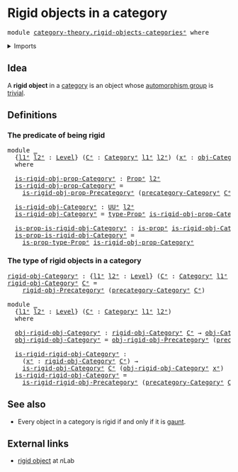 # Rigid objects in a category

<pre class="Agda"><a id="40" class="Keyword">module</a> <a id="47" href="category-theory.rigid-objects-categories%25E1%25B5%2589.html" class="Module">category-theory.rigid-objects-categoriesᵉ</a> <a id="89" class="Keyword">where</a>
</pre>
<details><summary>Imports</summary>

<pre class="Agda"><a id="145" class="Keyword">open</a> <a id="150" class="Keyword">import</a> <a id="157" href="category-theory.categories%25E1%25B5%2589.html" class="Module">category-theory.categoriesᵉ</a>
<a id="185" class="Keyword">open</a> <a id="190" class="Keyword">import</a> <a id="197" href="category-theory.rigid-objects-precategories%25E1%25B5%2589.html" class="Module">category-theory.rigid-objects-precategoriesᵉ</a>

<a id="243" class="Keyword">open</a> <a id="248" class="Keyword">import</a> <a id="255" href="foundation.propositions%25E1%25B5%2589.html" class="Module">foundation.propositionsᵉ</a>
<a id="280" class="Keyword">open</a> <a id="285" class="Keyword">import</a> <a id="292" href="foundation.universe-levels%25E1%25B5%2589.html" class="Module">foundation.universe-levelsᵉ</a>
</pre>
</details>

## Idea

A **rigid object** in a [category](category-theory.categories.md) is an object
whose [automorphism group](group-theory.automorphism-groups.md) is
[trivial](group-theory.trivial-groups.md).

## Definitions

### The predicate of being rigid

<pre class="Agda"><a id="594" class="Keyword">module</a> <a id="601" href="category-theory.rigid-objects-categories%25E1%25B5%2589.html#601" class="Module">_</a>
  <a id="605" class="Symbol">{</a><a id="606" href="category-theory.rigid-objects-categories%25E1%25B5%2589.html#606" class="Bound">l1ᵉ</a> <a id="610" href="category-theory.rigid-objects-categories%25E1%25B5%2589.html#610" class="Bound">l2ᵉ</a> <a id="614" class="Symbol">:</a> <a id="616" href="Agda.Primitive.html#742" class="Postulate">Level</a><a id="621" class="Symbol">}</a> <a id="623" class="Symbol">(</a><a id="624" href="category-theory.rigid-objects-categories%25E1%25B5%2589.html#624" class="Bound">Cᵉ</a> <a id="627" class="Symbol">:</a> <a id="629" href="category-theory.categories%25E1%25B5%2589.html#2222" class="Function">Categoryᵉ</a> <a id="639" href="category-theory.rigid-objects-categories%25E1%25B5%2589.html#606" class="Bound">l1ᵉ</a> <a id="643" href="category-theory.rigid-objects-categories%25E1%25B5%2589.html#610" class="Bound">l2ᵉ</a><a id="646" class="Symbol">)</a> <a id="648" class="Symbol">(</a><a id="649" href="category-theory.rigid-objects-categories%25E1%25B5%2589.html#649" class="Bound">xᵉ</a> <a id="652" class="Symbol">:</a> <a id="654" href="category-theory.categories%25E1%25B5%2589.html#2501" class="Function">obj-Categoryᵉ</a> <a id="668" href="category-theory.rigid-objects-categories%25E1%25B5%2589.html#624" class="Bound">Cᵉ</a><a id="670" class="Symbol">)</a>
  <a id="674" class="Keyword">where</a>

  <a id="683" href="category-theory.rigid-objects-categories%25E1%25B5%2589.html#683" class="Function">is-rigid-obj-prop-Categoryᵉ</a> <a id="711" class="Symbol">:</a> <a id="713" href="foundation-core.propositions%25E1%25B5%2589.html#1181" class="Function">Propᵉ</a> <a id="719" href="category-theory.rigid-objects-categories%25E1%25B5%2589.html#610" class="Bound">l2ᵉ</a>
  <a id="725" href="category-theory.rigid-objects-categories%25E1%25B5%2589.html#683" class="Function">is-rigid-obj-prop-Categoryᵉ</a> <a id="753" class="Symbol">=</a>
    <a id="759" href="category-theory.rigid-objects-precategories%25E1%25B5%2589.html#794" class="Function">is-rigid-obj-prop-Precategoryᵉ</a> <a id="790" class="Symbol">(</a><a id="791" href="category-theory.categories%25E1%25B5%2589.html#2419" class="Function">precategory-Categoryᵉ</a> <a id="813" href="category-theory.rigid-objects-categories%25E1%25B5%2589.html#624" class="Bound">Cᵉ</a><a id="815" class="Symbol">)</a> <a id="817" href="category-theory.rigid-objects-categories%25E1%25B5%2589.html#649" class="Bound">xᵉ</a>

  <a id="823" href="category-theory.rigid-objects-categories%25E1%25B5%2589.html#823" class="Function">is-rigid-obj-Categoryᵉ</a> <a id="846" class="Symbol">:</a> <a id="848" href="Agda.Primitive.html#429" class="Primitive">UUᵉ</a> <a id="852" href="category-theory.rigid-objects-categories%25E1%25B5%2589.html#610" class="Bound">l2ᵉ</a>
  <a id="858" href="category-theory.rigid-objects-categories%25E1%25B5%2589.html#823" class="Function">is-rigid-obj-Categoryᵉ</a> <a id="881" class="Symbol">=</a> <a id="883" href="foundation-core.propositions%25E1%25B5%2589.html#1288" class="Function">type-Propᵉ</a> <a id="894" href="category-theory.rigid-objects-categories%25E1%25B5%2589.html#683" class="Function">is-rigid-obj-prop-Categoryᵉ</a>

  <a id="925" href="category-theory.rigid-objects-categories%25E1%25B5%2589.html#925" class="Function">is-prop-is-rigid-obj-Categoryᵉ</a> <a id="956" class="Symbol">:</a> <a id="958" href="foundation-core.propositions%25E1%25B5%2589.html#1041" class="Function">is-propᵉ</a> <a id="967" href="category-theory.rigid-objects-categories%25E1%25B5%2589.html#823" class="Function">is-rigid-obj-Categoryᵉ</a>
  <a id="992" href="category-theory.rigid-objects-categories%25E1%25B5%2589.html#925" class="Function">is-prop-is-rigid-obj-Categoryᵉ</a> <a id="1023" class="Symbol">=</a>
    <a id="1029" href="foundation-core.propositions%25E1%25B5%2589.html#1361" class="Function">is-prop-type-Propᵉ</a> <a id="1048" href="category-theory.rigid-objects-categories%25E1%25B5%2589.html#683" class="Function">is-rigid-obj-prop-Categoryᵉ</a>
</pre>
### The type of rigid objects in a category

<pre class="Agda"><a id="rigid-obj-Categoryᵉ"></a><a id="1134" href="category-theory.rigid-objects-categories%25E1%25B5%2589.html#1134" class="Function">rigid-obj-Categoryᵉ</a> <a id="1154" class="Symbol">:</a> <a id="1156" class="Symbol">{</a><a id="1157" href="category-theory.rigid-objects-categories%25E1%25B5%2589.html#1157" class="Bound">l1ᵉ</a> <a id="1161" href="category-theory.rigid-objects-categories%25E1%25B5%2589.html#1161" class="Bound">l2ᵉ</a> <a id="1165" class="Symbol">:</a> <a id="1167" href="Agda.Primitive.html#742" class="Postulate">Level</a><a id="1172" class="Symbol">}</a> <a id="1174" class="Symbol">(</a><a id="1175" href="category-theory.rigid-objects-categories%25E1%25B5%2589.html#1175" class="Bound">Cᵉ</a> <a id="1178" class="Symbol">:</a> <a id="1180" href="category-theory.categories%25E1%25B5%2589.html#2222" class="Function">Categoryᵉ</a> <a id="1190" href="category-theory.rigid-objects-categories%25E1%25B5%2589.html#1157" class="Bound">l1ᵉ</a> <a id="1194" href="category-theory.rigid-objects-categories%25E1%25B5%2589.html#1161" class="Bound">l2ᵉ</a><a id="1197" class="Symbol">)</a> <a id="1199" class="Symbol">→</a> <a id="1201" href="Agda.Primitive.html#429" class="Primitive">UUᵉ</a> <a id="1205" class="Symbol">(</a><a id="1206" href="category-theory.rigid-objects-categories%25E1%25B5%2589.html#1157" class="Bound">l1ᵉ</a> <a id="1210" href="Agda.Primitive.html#961" class="Primitive Operator">⊔</a> <a id="1212" href="category-theory.rigid-objects-categories%25E1%25B5%2589.html#1161" class="Bound">l2ᵉ</a><a id="1215" class="Symbol">)</a>
<a id="1217" href="category-theory.rigid-objects-categories%25E1%25B5%2589.html#1134" class="Function">rigid-obj-Categoryᵉ</a> <a id="1237" href="category-theory.rigid-objects-categories%25E1%25B5%2589.html#1237" class="Bound">Cᵉ</a> <a id="1240" class="Symbol">=</a>
    <a id="1246" href="category-theory.rigid-objects-precategories%25E1%25B5%2589.html#1253" class="Function">rigid-obj-Precategoryᵉ</a> <a id="1269" class="Symbol">(</a><a id="1270" href="category-theory.categories%25E1%25B5%2589.html#2419" class="Function">precategory-Categoryᵉ</a> <a id="1292" href="category-theory.rigid-objects-categories%25E1%25B5%2589.html#1237" class="Bound">Cᵉ</a><a id="1294" class="Symbol">)</a>

<a id="1297" class="Keyword">module</a> <a id="1304" href="category-theory.rigid-objects-categories%25E1%25B5%2589.html#1304" class="Module">_</a>
  <a id="1308" class="Symbol">{</a><a id="1309" href="category-theory.rigid-objects-categories%25E1%25B5%2589.html#1309" class="Bound">l1ᵉ</a> <a id="1313" href="category-theory.rigid-objects-categories%25E1%25B5%2589.html#1313" class="Bound">l2ᵉ</a> <a id="1317" class="Symbol">:</a> <a id="1319" href="Agda.Primitive.html#742" class="Postulate">Level</a><a id="1324" class="Symbol">}</a> <a id="1326" class="Symbol">(</a><a id="1327" href="category-theory.rigid-objects-categories%25E1%25B5%2589.html#1327" class="Bound">Cᵉ</a> <a id="1330" class="Symbol">:</a> <a id="1332" href="category-theory.categories%25E1%25B5%2589.html#2222" class="Function">Categoryᵉ</a> <a id="1342" href="category-theory.rigid-objects-categories%25E1%25B5%2589.html#1309" class="Bound">l1ᵉ</a> <a id="1346" href="category-theory.rigid-objects-categories%25E1%25B5%2589.html#1313" class="Bound">l2ᵉ</a><a id="1349" class="Symbol">)</a>
  <a id="1353" class="Keyword">where</a>

  <a id="1362" href="category-theory.rigid-objects-categories%25E1%25B5%2589.html#1362" class="Function">obj-rigid-obj-Categoryᵉ</a> <a id="1386" class="Symbol">:</a> <a id="1388" href="category-theory.rigid-objects-categories%25E1%25B5%2589.html#1134" class="Function">rigid-obj-Categoryᵉ</a> <a id="1408" href="category-theory.rigid-objects-categories%25E1%25B5%2589.html#1327" class="Bound">Cᵉ</a> <a id="1411" class="Symbol">→</a> <a id="1413" href="category-theory.categories%25E1%25B5%2589.html#2501" class="Function">obj-Categoryᵉ</a> <a id="1427" href="category-theory.rigid-objects-categories%25E1%25B5%2589.html#1327" class="Bound">Cᵉ</a>
  <a id="1432" href="category-theory.rigid-objects-categories%25E1%25B5%2589.html#1362" class="Function">obj-rigid-obj-Categoryᵉ</a> <a id="1456" class="Symbol">=</a> <a id="1458" href="category-theory.rigid-objects-precategories%25E1%25B5%2589.html#1495" class="Function">obj-rigid-obj-Precategoryᵉ</a> <a id="1485" class="Symbol">(</a><a id="1486" href="category-theory.categories%25E1%25B5%2589.html#2419" class="Function">precategory-Categoryᵉ</a> <a id="1508" href="category-theory.rigid-objects-categories%25E1%25B5%2589.html#1327" class="Bound">Cᵉ</a><a id="1510" class="Symbol">)</a>

  <a id="1515" href="category-theory.rigid-objects-categories%25E1%25B5%2589.html#1515" class="Function">is-rigid-rigid-obj-Categoryᵉ</a> <a id="1544" class="Symbol">:</a>
    <a id="1550" class="Symbol">(</a><a id="1551" href="category-theory.rigid-objects-categories%25E1%25B5%2589.html#1551" class="Bound">xᵉ</a> <a id="1554" class="Symbol">:</a> <a id="1556" href="category-theory.rigid-objects-categories%25E1%25B5%2589.html#1134" class="Function">rigid-obj-Categoryᵉ</a> <a id="1576" href="category-theory.rigid-objects-categories%25E1%25B5%2589.html#1327" class="Bound">Cᵉ</a><a id="1578" class="Symbol">)</a> <a id="1580" class="Symbol">→</a>
    <a id="1586" href="category-theory.rigid-objects-categories%25E1%25B5%2589.html#823" class="Function">is-rigid-obj-Categoryᵉ</a> <a id="1609" href="category-theory.rigid-objects-categories%25E1%25B5%2589.html#1327" class="Bound">Cᵉ</a> <a id="1612" class="Symbol">(</a><a id="1613" href="category-theory.rigid-objects-categories%25E1%25B5%2589.html#1362" class="Function">obj-rigid-obj-Categoryᵉ</a> <a id="1637" href="category-theory.rigid-objects-categories%25E1%25B5%2589.html#1551" class="Bound">xᵉ</a><a id="1639" class="Symbol">)</a>
  <a id="1643" href="category-theory.rigid-objects-categories%25E1%25B5%2589.html#1515" class="Function">is-rigid-rigid-obj-Categoryᵉ</a> <a id="1672" class="Symbol">=</a>
    <a id="1678" href="category-theory.rigid-objects-precategories%25E1%25B5%2589.html#1611" class="Function">is-rigid-rigid-obj-Precategoryᵉ</a> <a id="1710" class="Symbol">(</a><a id="1711" href="category-theory.categories%25E1%25B5%2589.html#2419" class="Function">precategory-Categoryᵉ</a> <a id="1733" href="category-theory.rigid-objects-categories%25E1%25B5%2589.html#1327" class="Bound">Cᵉ</a><a id="1735" class="Symbol">)</a>
</pre>
## See also

- Every object in a category is rigid if and only if it is
  [gaunt](category-theory.gaunt-categories.md).

## External links

- [rigid object](https://ncatlab.org/nlab/show/rigid+object) at $n$Lab